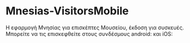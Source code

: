 # Mnesias-VisitorsMobile
Η εφαρμογή Μνησίας για επισκέπτες Μουσείου, έκδοση για συσκευές. Μπορείτε να τις επισκεφθείτε στους συνδέσμους android: και iOS:
